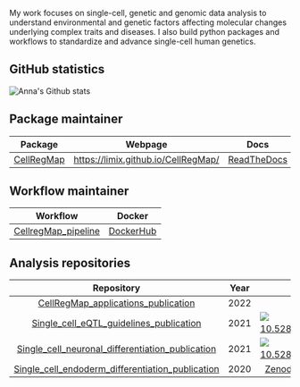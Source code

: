 My work focuses on single-cell, genetic and genomic data analysis to understand environmental and genetic factors affecting molecular changes underlying complex traits and diseases. 
I also build python packages and workflows to standardize and advance single-cell human genetics.

## GitHub statistics

<!-- [![Anna's GitHub languages](https://github-readme-stats.vercel.app/api/top-langs?username=annacuomo&layout=compact)](https://github.com/anacuomo/github-readme-stats) -->

![Anna's Github stats](https://github-readme-stats.vercel.app/api?username=annacuomo&show_icons=true&hide_border=true&count_private=true)

## Package maintainer

| Package | Webpage | Docs | Docker |
|:----------------:|:----------------:|:----------------:| :----------------:|
| [CellRegMap](https://github.com/limix/CellRegMap) | https://limix.github.io/CellRegMap/ | [ReadTheDocs](https://cellregmap.readthedocs.io/) | [DockerHub](https://hub.docker.com/r/annasecuomo/cellregmap) |

## Workflow maintainer

| Workflow | Docker | 
|:----------------:|:----------------:|
| [CellregMap_pipeline](https://github.com/populationgenomics/CellRegMap_pipeline) | [DockerHub](https://hub.docker.com/r/annasecuomo/cellregmap_pipeline)|

## Analysis repositories

| Repository | Year | Data | 
|:----------------:|:----------------:| :----------------:|
| [CellRegMap_applications_publication](https://github.com/annacuomo/CellRegMap_analyses) |  2022 | |
| [Single_cell_eQTL_guidelines_publication](https://github.com/single-cell-genetics/optimising_singlecell_eqtl_paper) | 2021 | [![doi 10.5281/zenodo.4915837](https://zenodo.org/badge/DOI/10.5281/zenodo.4915837.svg)](https://doi.org/10.5281/zenodo.4915837) | 
| [Single_cell_neuronal_differentiation_publication](https://github.com/single-cell-genetics/singlecell_neuroseq_paper) | 2021 | [![doi 10.5281/zenodo.4651413](https://zenodo.org/badge/DOI/10.5281/zenodo.4651413.svg)](https://doi.org/10.5281/zenodo.4651413) |
| [Single_cell_endoderm_differentiation_publication](https://github.com/single-cell-genetics/singlecell_endodiff_paper) |  2020 | [Zenodo record 3625024](https://zenodo.org/record/3625024) |


<!-- ### Hi there 👋 -->


<!--
**annacuomo/annacuomo** is a ✨ _special_ ✨ repository because its `README.md` (this file) appears on your GitHub profile.

Here are some ideas to get you started:

- 🔭 I’m currently working on ...
- 🌱 I’m currently learning ...
- 👯 I’m looking to collaborate on ...
- 🤔 I’m looking for help with ...
- 💬 Ask me about ...
- 📫 How to reach me: ...
- 😄 Pronouns: ...
- ⚡ Fun fact: ...
-->
